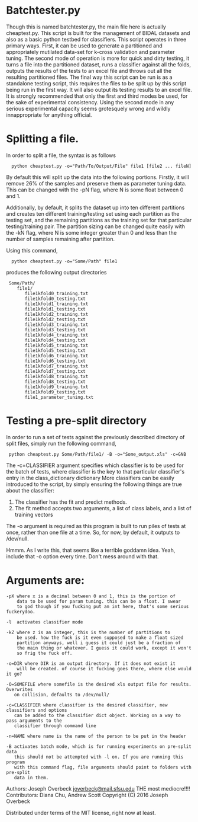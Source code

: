 # Batchtester.py
  Though this is named batchtester.py, the main file here is actually
  cheaptest.py. This script is built for the management of BIDAL datasets
  and also as a basic python testbed for classifiers. This script operates
  in three primary ways. First, it can be used to generate a partitioned
  and appropriately mutilated data-set for k-cross validation and 
  parameter tuning. The second mode of operation is more for quick and dirty
  testing, it turns a file into the partitioned dataset, runs a classifier
  against all the folds, outputs the results of the tests to an excel file
  and throws out all the resulting partitioned files. The final way this
  script can be run is as a standalone testing script, this requires the
  files to be split up by this script being run in the first way. It will
  also output its testing results to an excel file. It is strongly
  recommended that only the first and third modes be used, for the sake of
  experimental consistency. Using the second mode in any serious
  experimental capacity seems grotesquely wrong and wildly innappropriate
  for anything official.

# Splitting a file.

  In order to split a file, the syntax is as follows

```  
  python cheaptest.py -o="Path/To/Output/File" file1 [file2 ... fileN]
```  
 
  By default this will split up the data into the following portions.
  Firstly, it will remove 26% of the samples and preserve them as parameter
  tuning data. This can be changed with the -pN flag, where N is some float
  between 0 and 1.

  Additionally, by default, it splits the dataset up into ten different
  partitions and creates ten different  training/testing set using each 
  partition as the testing set, and the remaining partitions as the training
  set for that particular testing/training pair. The partition sizing can
  be changed quite easily with the -kN flag, where N is some integer greater
  than 0 and less than the number of samples remaining after partition.

  Using this command,
```
  python cheaptest.py -o="Some/Path" file1
```

  produces the following output directories
```
 Some/Path/
    file1/
       file1kfold0_training.txt
       file1kfold0_testing.txt
       file1kfold1_training.txt
       file1kfold1_testing.txt
       file1kfold2_training.txt
       file1kfold2_testing.txt
       file1kfold3_training.txt
       file1kfold3_testing.txt
       file1kfold4_training.txt
       file1kfold4_testing.txt
       file1kfold5_training.txt
       file1kfold5_testing.txt
       file1kfold6_training.txt
       file1kfold6_testing.txt
       file1kfold7_training.txt
       file1kfold7_testing.txt
       file1kfold8_training.txt
       file1kfold8_testing.txt
       file1kfold9_training.txt
       file1kfold9_testing.txt
       file1_parameter_tuning.txt
```
  
# Testing a pre-split directory

  In order to run a set of tests against the previously described  directory of split files, 
  simply run the following command,

 ```
  python cheaptest.py Some/Path/file1/ -B -o="Some_output.xls" -c=GNB
 ```
  The -c=CLASSIFIER argument specifies which classifier is to be used for the batch of tests, where
  classifier is the key to that particular classifier's entry in the class_dictionary dictionary
  More classifiers can be easily introduced to the script, by simply ensuring the following things 
  are true about the classifier:

   1. The classifier has the fit and predict methods.
   2. The fit method accepts two arguments, a list of class labels, and a list of training vectors

  The -o argument is required as this program is built to run piles of tests at once, rather than one file
  at a time. So, for now, by default, it outputs to /dev/null.
  
  Hmmm. As I write this, that seems like a terrible goddamn idea. Yeah, include that -o option every time.
  Don't mess around with that.
  
  
  

  
  
  

#  Arguments are:
 
    -pX where x is a decimal between 0 and 1, this is the portion of 
        data to be used for param tuning. this can be a float. I swear
        to god though if you fucking put an int here, that's some serious fuckerydoo.
    
    -l  activates classifier mode
 
    -kZ where z is an integer, this is the number of partitions to 
        be used. how the fuck is it even supposed to make a float sized
        partition anyways, well i guess it could just be a fraction of
        the main thing or whatever. I guess it could work, except it won't
        so frig the fuck off.
 
    -o=DIR where DIR is an output directory. If it does not exist it 
        will be created. of course it fucking goes there, where else would it go?
 
    -O=SOMEFILE where somefile is the desired xls output file for results. Overwrites
       on collision, defaults to /dev/null/
 
    -c=CLASSIFIER where classifier is the desired classifier, new classifiers and options
       can be added to the classifier dict object. Working on a way to pass arguments to the
       classifier through command line
 
    -n=NAME where name is the name of the person to be put in the header
    
    -B activates batch mode, which is for running experiments on pre-split data
       this should not be attempted with -l on. If you are running this program
       with this command flag, file arguments should point to folders with pre-split
       data in them.
 
 
 
  Authors: Joseph Overbeck <joverbeck@mail.sfsu.edu> THE most mediocre!!!!
  Contributors: Diana Chu, Andrew Scott
  Copyright (C) 2016 Joseph Overbeck
 
  Distributed under terms of the MIT license, right now at least.
  
